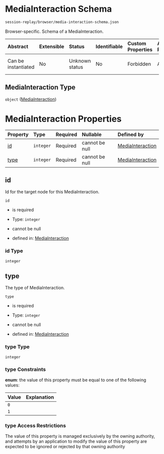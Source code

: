 # MediaInteraction Schema

```txt
session-replay/browser/media-interaction-schema.json
```

Browser-specific. Schema of a MediaInteraction.

| Abstract            | Extensible | Status         | Identifiable | Custom Properties | Additional Properties | Access Restrictions | Defined In                                                                                                          |
| :------------------ | :--------- | :------------- | :----------- | :---------------- | :-------------------- | :------------------ | :------------------------------------------------------------------------------------------------------------------ |
| Can be instantiated | No         | Unknown status | No           | Forbidden         | Allowed               | none                | [media-interaction-schema.json](../out/session-replay/browser/media-interaction-schema.json "open original schema") |

## MediaInteraction Type

`object` ([MediaInteraction](media-interaction-schema.md))

# MediaInteraction Properties

| Property      | Type      | Required | Nullable       | Defined by                                                                                                                              |
| :------------ | :-------- | :------- | :------------- | :-------------------------------------------------------------------------------------------------------------------------------------- |
| [id](#id)     | `integer` | Required | cannot be null | [MediaInteraction](media-interaction-schema-properties-id.md "session-replay/browser/media-interaction-schema.json#/properties/id")     |
| [type](#type) | `integer` | Required | cannot be null | [MediaInteraction](media-interaction-schema-properties-type.md "session-replay/browser/media-interaction-schema.json#/properties/type") |

## id

Id for the target node for this MediaInteraction.

`id`

* is required

* Type: `integer`

* cannot be null

* defined in: [MediaInteraction](media-interaction-schema-properties-id.md "session-replay/browser/media-interaction-schema.json#/properties/id")

### id Type

`integer`

## type

The type of MediaInteraction.

`type`

* is required

* Type: `integer`

* cannot be null

* defined in: [MediaInteraction](media-interaction-schema-properties-type.md "session-replay/browser/media-interaction-schema.json#/properties/type")

### type Type

`integer`

### type Constraints

**enum**: the value of this property must be equal to one of the following values:

| Value | Explanation |
| :---- | :---------- |
| `0`   |             |
| `1`   |             |

### type Access Restrictions

The value of this property is managed exclusively by the owning authority, and attempts by an application to modify the value of this property are expected to be ignored or rejected by that owning authority
